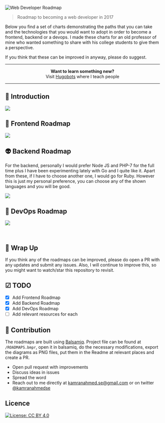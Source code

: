 ![Web Developer Roadmap](http://i.imgur.com/GyvcunJ.png)

> Roadmap to becoming a web developer in 2017

Below you find a set of charts demonstrating the paths that you can take and the technologies that you would want to adopt in order to become a frontend, backend or a devops. I made these charts for an old professor of mine who wanted something to share with his college students to give them a perspective.

If you think that these can be improved in anyway, please do suggest.


***

<p align="center"><b> Want to learn something new?</b><br>Visit <a href="http://hugobots.com">Hugobots</a> where I teach people</p>

***

## 🚀 Introduction

![](https://i.imgur.com/hJ2Opgc.png)

## 🎨 Frontend Roadmap ##

![](https://i.imgur.com/N6HqerK.png)

## 👽 Backend Roadmap

For the backend, personally I would prefer Node JS and PHP-7 for the full time plus I have been experimenting lately with Go and I quite like it. Apart from these, if I have to choose another one, I would go for Ruby. However this is just my personal preference, you can choose any of the shown languages and you will be good.

![](https://i.imgur.com/SbKxxbN.png)

## 👷 DevOps Roadmap

![](https://i.imgur.com/C5T1taB.png)

<br>

## 🚦 Wrap Up

If you think any of the roadmaps can be improved, please do open a PR with any updates and submit any issues. Also, I will continue to improve this, so you might want to watch/star this repository to revisit.

## ☑ TODO

- [X] Add Frontend Roadmap
- [X] Add Backend Roadmap
- [X] Add DevOps Roadmap
- [ ] Add relevant resources for each

## 👬 Contribution

The roadmaps are built using [Balsamiq](https://balsamiq.com/products/mockups/). Project file can be found at `/ROADMAPS.bmpr`, open it in balsamiq, do the necessary modifications, export the diagrams as PNG files, put them in the Readme at relevant places and create a PR.

- Open pull request with improvements
- Discuss ideas in issues
- Spread the word
- Reach out to me directly at kamranahmed.se@gmail.com or on twitter [@kamranahmedse](http://twitter.com/kamranahmedse)

## Licence

[![License: CC BY 4.0](https://img.shields.io/badge/License-CC%20BY%204.0-lightgrey.svg)](https://creativecommons.org/licenses/by/4.0/)
